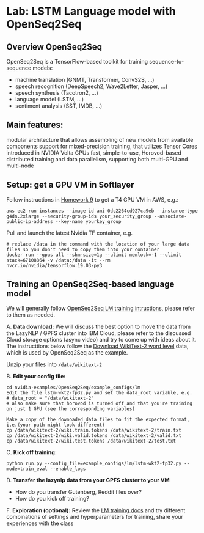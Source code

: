 # Lab: LSTM Language model with OpenSeq2Seq

## Overview OpenSeq2Seq

OpenSeq2Seq is a TensorFlow-based toolkit for training sequence-to-sequence models:

* machine translation (GNMT, Transformer, ConvS2S, …)
* speech recognition (DeepSpeech2, Wave2Letter, Jasper, …)
* speech synthesis (Tacotron2, …)
* language model (LSTM, …)
* sentiment analysis (SST, IMDB, …)

## Main features:
modular architecture that allows assembling of new models from available components
support for mixed-precision training, that utilizes Tensor Cores introduced in NVIDIA Volta GPUs
fast, simple-to-use, Horovod-based distributed training and data parallelism, supporting both multi-GPU and multi-node


## Setup: get a GPU VM in Softlayer
Follow instructions in [Homework 9](https://github.com/MIDS-scaling-up/v2/tree/master/week09/hw) to get a T4 GPU VM in AWS, e.g.:
```
aws ec2 run-instances --image-id ami-0dc2264cd927ca9eb --instance-type g4dn.2xlarge --security-group-ids your_security_group --associate-public-ip-address --key-name yourkey_group
```

Pull and launch the latest Nvidia TF container, e.g.

```
# replace /data in the command with the location of your large data files so you don't need to copy them into your container
docker run --gpus all --shm-size=1g --ulimit memlock=-1 --ulimit stack=67108864 -v /data:/data -it --rm nvcr.io/nvidia/tensorflow:19.03-py3
```

## Training an OpenSeq2Seq-based language model
We will generally follow [OpenSeq2Seq LM training intructions](https://nvidia.github.io/OpenSeq2Seq/html/language-model.html), please refer to them as needed.

A. __Data download:__
We will discuss the best option to move the data from the LazyNLP / GPFS cluster into IBM Cloud, please refer to the discussed Cloud storage options (async video) and try to come up with ideas about it.
The instructtions below follow the [Download WikiText-2 word level](https://www.salesforce.com/products/einstein/ai-research/the-wikitext-dependency-language-modeling-dataset) data, which is used by OpenSeq2Seq as the example.

Unzip your files into `/data/wikitext-2`

B. __Edit your config file:__
```
cd nvidia-examples/OpenSeq2Seq/example_configs/lm
Edit the file lstm-wkt2-fp32.py and set the data_root variable, e.g.
# data_root = "/data/wikitext-2"
# also make sure that horovod is turned off and that you're training on just 1 GPU (see the corresponding variables)

Make a copy of the downoaded data files to fit the expected format, i.e.(your path might look different)
cp /data/wikitext-2/wiki.train.tokens /data/wikitext-2/train.txt
cp /data/wikitext-2/wiki.valid.tokens /data/wikitext-2/valid.txt
cp /data/wikitext-2/wiki.test.tokens /data/wikitext-2/test.txt
```
C. __Kick off training:__
```
python run.py --config_file=example_configs/lm/lstm-wkt2-fp32.py --mode=train_eval --enable_logs
```
D. __Transfer the lazynlp data from your GPFS cluster to your VM__
* How do you transfer Gutenberg, Reddit files over?
* How do you kick off training?

F. __Exploration (optional):__
Review the [LM training docs](https://nvidia.github.io/OpenSeq2Seq/html/language-model.html) and try different combinations of settings and hyperparameters for training, share your experiences with the class 
